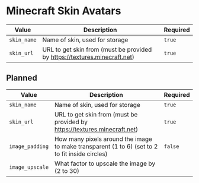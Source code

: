 # Minecraft Skin Avatars

|Value|Description|Required|
|-|-|-|
|`skin_name`|Name of skin, used for storage|`true`|
|`skin_url`|URL to get skin from (must be provided by https://textures.minecraft.net)|`true`|

## Planned

|Value|Description|Required|
|-|-|-|
|`skin_name`|Name of skin, used for storage|`true`|
|`skin_url`|URL to get skin from (must be provided by https://textures.minecraft.net)|`true`|
|`image_padding`|How many pixels around the image to make transparent (1 to 6) (set to 2 to fit inside circles)|`false`|
|`image_upscale`|What factor to upscale the image by (2 to 30)|
